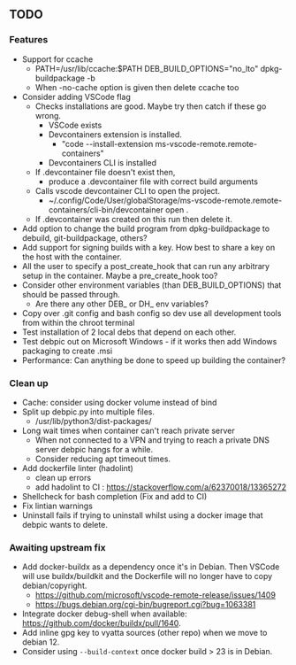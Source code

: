 ## TODO

### Features
* Support for ccache
    * PATH=/usr/lib/ccache:$PATH DEB_BUILD_OPTIONS="no_lto" dpkg-buildpackage -b
    * When -no-cache option is given then delete ccache too
* Consider adding VSCode flag 
    * Checks installations are good. Maybe try then catch if these go wrong.
        * VSCode exists
        * Devcontainers extension is installed. 
            * "code --install-extension ms-vscode-remote.remote-containers"
        * Devcontainers CLI is installed
    * If .devcontainer file doesn't exist then, 
        * produce a .devcontainer file with correct build arguments
    * Calls vscode devcontainer CLI to open the project.
        * ~/.config/Code/User/globalStorage/ms-vscode-remote.remote-containers/cli-bin/devcontainer open .
    * If .devcontainer was created  on this run then delete it.
* Add option to change the build program from dpkg-buildpackage to debuild, git-buildpackage, others?
* Add support for signing builds with a key. How best to share a key on the host with the container.
* All the user to specify a post_create_hook that can run any arbitrary setup in the container. Maybe a pre_create_hook too? 
* Consider other environment variables (than DEB_BUILD_OPTIONS) that should be passed through.
    * Are there any other DEB_ or DH_ env variables?
* Copy over .git config and bash config so dev use all development tools from within the chroot terminal
* Test installation of 2 local debs that depend on each other.
* Test debpic out on Microsoft Windows - if it works then add Windows packaging to create .msi
* Performance: Can anything be done to speed up building the container?

### Clean up 
* Cache: consider using docker volume instead of bind
* Split up debpic.py into multiple files.
    * /usr/lib/python3/dist-packages/
* Long wait times when container can't reach private server
    * When not connected to a VPN and trying to reach a private DNS server debpic hangs for a while.
    * Consider reducing apt timeout times.
* Add dockerfile linter (hadolint)
    * clean up errors
    * add hadolint to CI : https://stackoverflow.com/a/62370018/13365272
* Shellcheck for bash completion (Fix and add to CI)
* Fix lintian warnings
* Uninstall fails if trying to uninstall whilst using a docker image that debpic wants to delete.

### Awaiting upstream fix
* Add docker-buildx as a dependency once it's in Debian. Then VSCode will use buildx/buildkit and the Dockerfile will no longer have to copy debian/copyright.
    * https://github.com/microsoft/vscode-remote-release/issues/1409
    * https://bugs.debian.org/cgi-bin/bugreport.cgi?bug=1063381 
* Integrate docker debug-shell when available: https://github.com/docker/buildx/pull/1640.
* Add inline gpg key to vyatta sources (other repo) when we move to debian 12.
* Consider using `--build-context` once docker build > 23 is in Debian.
